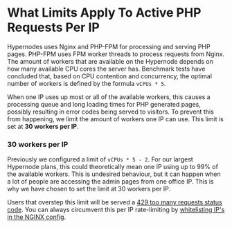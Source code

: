 <!-- source: https://support.hypernode.com/en/support/solutions/articles/48000967652-what-limits-apply-to-active-php-requests-per-ip/ -->
# What Limits Apply To Active PHP Requests Per IP

Hypernodes uses Nginx and PHP-FPM for processing and serving PHP pages. PHP-FPM uses FPM worker threads to process requests from Nginx. The amount of workers that are available on the Hypernode depends on how many available CPU cores the server has. Benchmark tests have concluded that, based on CPU contention and concurrency, the optimal number of workers is defined by the formula `vCPUs * 5`.

When one IP uses up most or all of the available workers, this causes a processing queue and long loading times for PHP generated pages, possibly resulting in error codes being served to visitors. To prevent this from happening, we limit the amount of workers one IP can use. This limit is set at **30 workers per IP**.

### 30 workers per IP

Previously we configured a limit of `vCPUs * 5 - 2`. For our largest Hypernode plans, this could theoretically mean one IP using up to 99% of the available workers. This is undesired behaviour, but it can happen when a lot of people are accessing the admin pages from one office IP. This is why we have chosen to set the limit at 30 workers per IP.

Users that overstep this limit will be served a [429 too many requests status code](https://support.hypernode.com/knowledgebase/resolving-429-many-requests/). You can always circumvent this per IP rate-limiting by [whitelisting IP's in the NGINX config](https://support.hypernode.com/knowledgebase/resolving-429-many-requests/#Exclude_known_IP8217s_from_the_per_IP_rate_limiting_mechanism).
